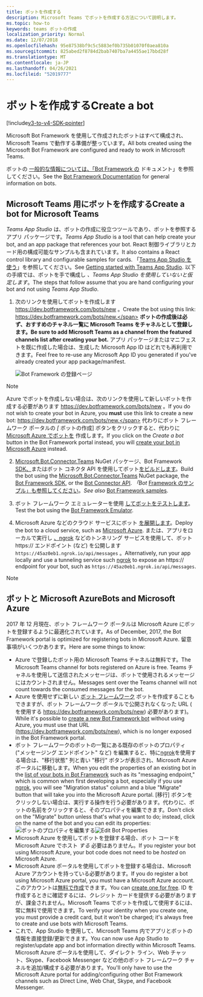 ```yaml
---
title: ボットを作成する
description: Microsoft Teams でボットを作成する方法について説明します。
ms.topic: how-to
keywords: teams ボットの作成
localization_priority: Normal
ms.date: 12/07/2018
ms.openlocfilehash: 95e87538bf9c5c5883ef0b735b01070f0aea810a
ms.sourcegitcommit: 825abed2f8784d2bab7407ba7a4455ae17bbd28f
ms.translationtype: MT
ms.contentlocale: ja-JP
ms.lasthandoff: 04/26/2021
ms.locfileid: "52019777"
---
```

# <a name="create-a-bot"></a><span data-ttu-id="8d0d9-104">ボットを作成する</span><span class="sxs-lookup"><span data-stu-id="8d0d9-104">Create a bot</span></span>

[!include[v3-to-v4-SDK-pointer](~/includes/v3-to-v4-pointer-bots.md)]

<span data-ttu-id="8d0d9-105">Microsoft Bot Framework を使用して作成されたボットはすべて構成され、Microsoft Teams で動作する準備が整っています。</span><span class="sxs-lookup"><span data-stu-id="8d0d9-105">All bots created using the Microsoft Bot Framework are configured and ready to work in Microsoft Teams.</span></span>

<span data-ttu-id="8d0d9-106">ボットの [一般的な情報については、「Bot Framework の](/azure/bot-service/?view=azure-bot-service-3.0&preserve-view=true) ドキュメント」を参照してください。</span><span class="sxs-lookup"><span data-stu-id="8d0d9-106">See the [Bot Framework Documentation](/azure/bot-service/?view=azure-bot-service-3.0&preserve-view=true) for general information on bots.</span></span>

## <a name="create-a-bot-for-microsoft-teams"></a><span data-ttu-id="8d0d9-107">Microsoft Teams 用にボットを作成する</span><span class="sxs-lookup"><span data-stu-id="8d0d9-107">Create a bot for Microsoft Teams</span></span>

<span data-ttu-id="8d0d9-108">*Teams App Studio* は、ボットの作成に役立つツールであり、ボットを参照するアプリ パッケージです。</span><span class="sxs-lookup"><span data-stu-id="8d0d9-108">*Teams App Studio* is a tool that can help create your bot, and an app package that references your bot.</span></span> <span data-ttu-id="8d0d9-109">React 制御ライブラリとカード用の構成可能なサンプルも含まれています。</span><span class="sxs-lookup"><span data-stu-id="8d0d9-109">It also contains a React control library and configurable samples for cards.</span></span> <span data-ttu-id="8d0d9-110">「[Teams App Studio を使う](~/concepts/build-and-test/app-studio-overview.md)」を参照してください。</span><span class="sxs-lookup"><span data-stu-id="8d0d9-110">See [Getting started with Teams App Studio](~/concepts/build-and-test/app-studio-overview.md).</span></span> <span data-ttu-id="8d0d9-111">以下の手順では、ボットを手で構成し *、Teams App Studio を使用していないと仮定します*。</span><span class="sxs-lookup"><span data-stu-id="8d0d9-111">The steps that follow assume that you are hand configuring your bot and not using *Teams App Studio*.</span></span>

1. <span data-ttu-id="8d0d9-112">次のリンクを使用してボットを作成します https://dev.botframework.com/bots/new 。</span><span class="sxs-lookup"><span data-stu-id="8d0d9-112">Create the bot using this link: https://dev.botframework.com/bots/new.</span></span> <span data-ttu-id="8d0d9-113">**ボットの作成後は必ず、おすすめのチャネル一覧に Microsoft Teams をチャネルとして登録します。**</span><span class="sxs-lookup"><span data-stu-id="8d0d9-113">**Be sure to add Microsoft Teams as a channel from the featured channels list after creating your bot.**</span></span> <span data-ttu-id="8d0d9-114">アプリ パッケージまたはマニフェストを既に作成した場合は、生成した Microsoft App ID はどれでも再利用できます。</span><span class="sxs-lookup"><span data-stu-id="8d0d9-114">Feel free to re-use any Microsoft App ID you generated if you've already created your app package/manifest.</span></span>

   ![Bot Framework の登録ページ](~/assets/images/bots/bfregister.png)

> [!NOTE]
> <span data-ttu-id="8d0d9-116">Azure でボットを作成しない場合は、次のリンクを使用して新しいボットを作成する必要があります https://dev.botframework.com/bots/new 。</span><span class="sxs-lookup"><span data-stu-id="8d0d9-116">If you do not wish to create your bot in Azure, you **must** use this link to create a new bot: https://dev.botframework.com/bots/new.</span></span> <span data-ttu-id="8d0d9-117">代わりにボット フレームワーク ポータルの *[* ボットの作成] ボタンをクリックすると、代わりに [Microsoft Azure でボットを](#bots-and-microsoft-azure) 作成します。</span><span class="sxs-lookup"><span data-stu-id="8d0d9-117">If you click on the *Create a bot* button in the Bot Framework portal instead, you will [create your bot in Microsoft Azure](#bots-and-microsoft-azure) instead.</span></span>

2. <span data-ttu-id="8d0d9-118">[Microsoft.Bot.Connector.Teams](https://www.nuget.org/packages/Microsoft.Bot.Connector.Teams) NuGet パッケージ、Bot Framework [SDK、](https://github.com/microsoft/botframework-sdk)またはボット コネクタ API を使用してボット[をビルドします](https://docs.microsoft.com/bot-framework/rest-api/bot-framework-rest-connector-api-reference)。</span><span class="sxs-lookup"><span data-stu-id="8d0d9-118">Build the bot using the [Microsoft.Bot.Connector.Teams](https://www.nuget.org/packages/Microsoft.Bot.Connector.Teams) NuGet package, the  [Bot Framework SDK](https://github.com/microsoft/botframework-sdk), or the [Bot Connector API](https://docs.microsoft.com/bot-framework/rest-api/bot-framework-rest-connector-api-reference).</span></span> <span data-ttu-id="8d0d9-119">*「Bot* [Framework のサンプル」も参照してください](https://github.com/Microsoft/BotBuilder-Samples/blob/master/README.md)。</span><span class="sxs-lookup"><span data-stu-id="8d0d9-119">*See also* [Bot Framework samples](https://github.com/Microsoft/BotBuilder-Samples/blob/master/README.md).</span></span>

3. <span data-ttu-id="8d0d9-120">ボット フレームワーク エミュレーターを使用 [してボットをテストします](https://docs.microsoft.com/bot-framework/debug-bots-emulator)。</span><span class="sxs-lookup"><span data-stu-id="8d0d9-120">Test the bot using the [Bot Framework Emulator](https://docs.microsoft.com/bot-framework/debug-bots-emulator).</span></span>

4. <span data-ttu-id="8d0d9-121">Microsoft Azure などのクラウド サービスにボット [を展開します](https://azure.microsoft.com/)。</span><span class="sxs-lookup"><span data-stu-id="8d0d9-121">Deploy the bot to a cloud service, such as [Microsoft Azure](https://azure.microsoft.com/).</span></span> <span data-ttu-id="8d0d9-122">または、アプリをローカルで実行し [、ngrok](https://ngrok.com) などのトンネリング サービスを使用して、ボット https:// エンドポイント (など) を公開します `https://45az0eb1.ngrok.io/api/messages` 。</span><span class="sxs-lookup"><span data-stu-id="8d0d9-122">Alternatively, run your app locally and use a tunneling service such [ngrok](https://ngrok.com) to expose an https:// endpoint for your bot, such as `https://45az0eb1.ngrok.io/api/messages`.</span></span>

> [!NOTE]
> ## <a name="bots-and-microsoft-azure"></a><span data-ttu-id="8d0d9-123">ボットと Microsoft Azure</span><span class="sxs-lookup"><span data-stu-id="8d0d9-123">Bots and Microsoft Azure</span></span>
> <span data-ttu-id="8d0d9-124">2017 年 12 月現在、ボット フレームワーク ポータルは Microsoft Azure にボットを登録するように最適化されています。</span><span class="sxs-lookup"><span data-stu-id="8d0d9-124">As of December, 2017, the Bot Framework portal is optimized for registering bots in Microsoft Azure.</span></span> <span data-ttu-id="8d0d9-125">留意事項がいくつかあります。</span><span class="sxs-lookup"><span data-stu-id="8d0d9-125">Here are some things to know:</span></span>
>
> * <span data-ttu-id="8d0d9-126">Azure で登録したボット用の Microsoft Teams チャネルは無料です。</span><span class="sxs-lookup"><span data-stu-id="8d0d9-126">The Microsoft Teams channel for bots registered on Azure is free.</span></span> <span data-ttu-id="8d0d9-127">Teams チャネルを使用して送信されたメッセージは、ボットで使用されるメッセージにはカウントされません。</span><span class="sxs-lookup"><span data-stu-id="8d0d9-127">Messages sent over the Teams channel will not count towards the consumed messages for the bot.</span></span>
> * <span data-ttu-id="8d0d9-128">Azure を使用せずに新しい [ボット フレームワーク](https://dev.botframework.com/bots/new) ボットを作成することもできますが、ボット フレームワーク ポータルで公開されなくなった URL ( を使用する https://dev.botframework.com/bots/new) 必要があります)。</span><span class="sxs-lookup"><span data-stu-id="8d0d9-128">While it's possible to [create a new Bot Framework bot](https://dev.botframework.com/bots/new) without using Azure, you must use that URL (https://dev.botframework.com/bots/new), which is no longer exposed in the Bot Framework portal.</span></span>
> * <span data-ttu-id="8d0d9-129">ボット フレームワークのボットの一覧にある既存のボット[](https://dev.botframework.com/bots)のプロパティ ("メッセージング エンドポイント" など) を編集すると、特に[ngrok](https://ngrok.com)を使用する場合は、"移行状態" 列と青い "移行" ボタンが表示され、Microsoft Azure ポータルに移動します。</span><span class="sxs-lookup"><span data-stu-id="8d0d9-129">When you edit the properties of an existing bot in the [list of your bots in Bot Framework](https://dev.botframework.com/bots) such as its "messaging endpoint," which is common when first developing a bot, especially if you use [ngrok](https://ngrok.com), you will see "Migration status" column and a blue "Migrate" button that will take you into the Microsoft Azure portal.</span></span> <span data-ttu-id="8d0d9-130">[移行] ボタンをクリックしない場合は、実行する操作を行う必要があります。代わりに、ボットの名前をクリックすると、そのプロパティを編集できます。</span><span class="sxs-lookup"><span data-stu-id="8d0d9-130">Don't click on the "Migrate" button unless that's what you want to do; instead, click on the name of the bot and you can edit its properties:</span></span></br>
   <span data-ttu-id="8d0d9-131">![ボットのプロパティを編集する](~/assets/images/bots/bf-migrate-bot-to-azure.png)</span><span class="sxs-lookup"><span data-stu-id="8d0d9-131">![Edit Bot Properties](~/assets/images/bots/bf-migrate-bot-to-azure.png)</span></span>
> * <span data-ttu-id="8d0d9-132">Microsoft Azure を使用してボットを登録する場合、ボット コードを Microsoft Azure でホスト *する* 必要はありません。</span><span class="sxs-lookup"><span data-stu-id="8d0d9-132">If you register your bot using Microsoft Azure, your bot code does not need to be *hosted* on Microsoft Azure.</span></span>
> * <span data-ttu-id="8d0d9-133">Microsoft Azure ポータルを使用してボットを登録する場合は、Microsoft Azure アカウントを持っている必要があります。</span><span class="sxs-lookup"><span data-stu-id="8d0d9-133">If you do register a bot using Microsoft Azure portal, you must have a Microsoft Azure account.</span></span> <span data-ttu-id="8d0d9-134">このアカウントは[無料で作成](https://azure.microsoft.com/free/)できます。</span><span class="sxs-lookup"><span data-stu-id="8d0d9-134">You can [create one for free](https://azure.microsoft.com/free/).</span></span> <span data-ttu-id="8d0d9-135">ID を作成するときに確認するには、クレジット カードを提供する必要がありますが、課金されません。Microsoft Teams でボットを作成して使用するには、常に無料で使用できます。</span><span class="sxs-lookup"><span data-stu-id="8d0d9-135">To verify your identity when you create one, you must provide a credit card, but it won't be charged; it's always free to create and use bots with Microsoft Teams.</span></span>
> * <span data-ttu-id="8d0d9-136">これで、App Studio を使用して、Microsoft Teams 内でアプリとボットの情報を直接登録/更新できます。</span><span class="sxs-lookup"><span data-stu-id="8d0d9-136">You can now use App Studio to register/update app and bot information directly within Microsoft Teams.</span></span> <span data-ttu-id="8d0d9-137">Microsoft Azure ポータルを使用して、ダイレクト ライン、Web チャット、Skype、Facebook Messenger などの他のボット フレームワーク チャネルを追加/構成する必要があります。</span><span class="sxs-lookup"><span data-stu-id="8d0d9-137">You'll only have to use the Microsoft Azure portal for adding/configuring other Bot Framework channels such as Direct Line, Web Chat, Skype, and Facebook Messenger.</span></span>
